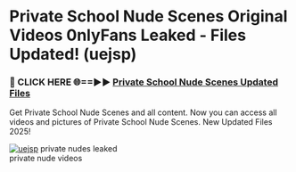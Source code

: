 # Private School Nude Scenes Original Videos 0nlyFans Leaked - Files Updated! (uejsp)

<h3>🔴 CLICK HERE 🌐==►► <a href="https://tinyurl.com/5h6xmrr3" rel="nofollow">Private School Nude Scenes Updated Files</a></h3>

Get Private School Nude Scenes and all content. Now you can access all videos and pictures of Private School Nude Scenes. New Updated Files 2025!

[![uejsp](https://i.imgur.com/KVD873Z.gif)](https://tinyurl.com/5h6xmrr3)
private nudes leaked<br>
private nude videos
